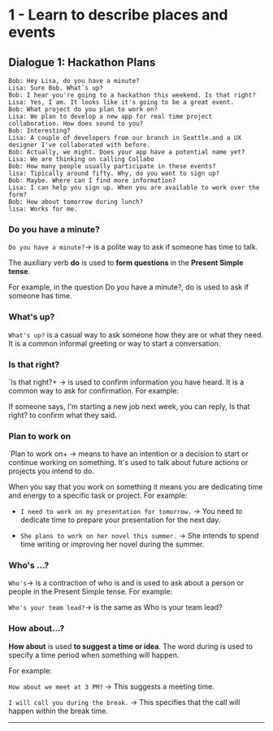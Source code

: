 # 1 - Learn to describe places and events

## Dialogue 1: Hackathon Plans

```
Bob: Hey Lisa, do you have a minute?
Lisa: Sure Bob. What`s up?
Bob: I hear you're going to a hackathon this weekend. Is that right?
Lisa: Yes, I am. It looks like it's going to be a great event.
Bob: What project do you plan to work on?
Lisa: We plan to develop a new app for real time project collaboration. How does sound to you?
Bob: Interesting?
Lisa: A couple of developers from our branch in Seattle.and a UX designer I've collaborated with before.
Bob: Actually, we might. Does your app have a potential name yet?
Lisa: We are thinking on calling Collabo
Bob: How many people usually participate in these events?
lisa: Tipically around fifty. Why, do you want to sign up?
Bob: Maybe. Where can I find more information?
Lisa: I can help you sign up. When you are available to work over the form?
Bob: How about tomorrow during lunch?
lisa: Works for me.
```

### Do you have a minute?

`Do you have a minute?`->  is a polite way to ask if someone has time to talk.

The auxiliary verb **do** is used to **form questions** in the **Present Simple tense**.

For example, in the question Do you have a minute?, do is used to ask if someone has time.

### What's up?

`What's up?` is a casual way to ask someone how they are or what they need. It is a common informal greeting or way to start a conversation.

### Is that right?

`Is that right?+ -> is used to confirm information you have heard. It is a common way to ask for confirmation. For example:

If someone says, I'm starting a new job next week, you can reply, Is that right? to confirm what they said.

### Plan to work on

`Plan to work on+ -> means to have an intention or a decision to start or continue working on something. It's used to talk about future actions or projects you intend to do.

When you say that you work on something it means you are dedicating time and energy to a specific task or project. For example:

- `I need to work on my presentation for tomorrow.` -> You need to dedicate time to prepare your presentation for the next day.

- `She plans to work on her novel this summer.` -> She intends to spend time writing or improving her novel during the summer.


### Who's ...?

`Who's`-> is a contraction of who is and is used to ask about a person or people in the Present Simple tense. For example:

`Who's your team lead?`-> is the same as Who is your team lead?

### How about...?

**How about** is used **to suggest a time or idea**. The word during is used to specify a time period when something will happen. 

For example:

`How about we meet at 3 PM?` -> This suggests a meeting time.

`I will call you during the break.` -> This specifies that the call will happen within the break time.

---
